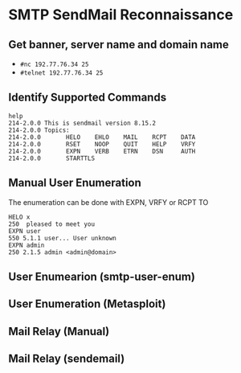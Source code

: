 # SMTP SendMail Reconnaissance
## Get banner, server name and domain name
* `#nc 192.77.76.34 25`
* `#telnet 192.77.76.34 25`

## Identify Supported Commands
```
help
214-2.0.0 This is sendmail version 8.15.2
214-2.0.0 Topics:
214-2.0.0       HELO    EHLO    MAIL    RCPT    DATA
214-2.0.0       RSET    NOOP    QUIT    HELP    VRFY
214-2.0.0       EXPN    VERB    ETRN    DSN     AUTH
214-2.0.0       STARTTLS
```

## Manual User Enumeration
The enumeration can be done with EXPN, VRFY or RCPT TO
```
HELO x
250  pleased to meet you
EXPN user
550 5.1.1 user... User unknown
EXPN admin
250 2.1.5 admin <admin@domain>
```

## User Enumearion (smtp-user-enum)

## User Enumeration (Metasploit)

## Mail Relay (Manual)

## Mail Relay (sendemail)


